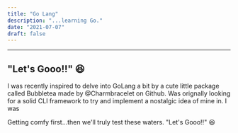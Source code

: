 ```yaml
---
title: "Go Lang"
description: "...learning Go."
date: "2021-07-07"
draft: false
---
```


---

## "Let's Gooo!!" 😆

I was recently inspired to delve into GoLang a bit by a cute little package called Bubbletea made by @Charmbracelet on Github. Was orignally looking for a solid CLI framework to try and implement a nostalgic idea of mine in. I was

Getting comfy first...then we'll truly test these waters. "Let's Gooo!!" 😆